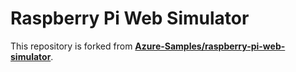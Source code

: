 # Raspberry Pi Web Simulator
This repository is forked from **[Azure-Samples/raspberry-pi-web-simulator](https://github.com/Azure-Samples/raspberry-pi-web-simulator/)**.

